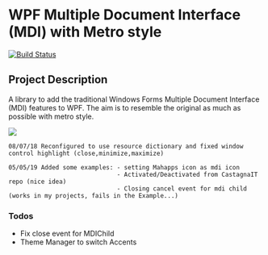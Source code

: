 # WPF Multiple Document Interface (MDI) with Metro style

[![Build Status](https://travis-ci.org/Tory05/wpfmdi.svg?branch=master)](https://travis-ci.org/Tory05/wpfmdi)
## Project Description
A library to add the traditional Windows Forms Multiple Document Interface (MDI) features to WPF. The aim is to resemble the original as much as possible with metro style.

![](https://github.com/Tory05/wpfmdi/blob/master/Capture2.JPG)
```
08/07/18 Reconfigured to use resource dictionary and fixed window control highlight (close,minimize,maximize)
```
```
05/05/19 Added some examples: - setting Mahapps icon as mdi icon
                              - Activated/Deactivated from CastagnaIT repo (nice idea)
                              - Closing cancel event for mdi child (works in my projects, fails in the Example...)
```
### Todos

 - Fix close event for MDIChild
 - Theme Manager to switch Accents